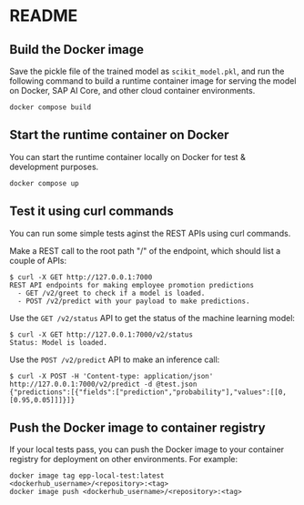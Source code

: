 # README

## Build the Docker image
Save the pickle file of the trained model as `scikit_model.pkl`, and run the following command to build a runtime container image for serving the model on Docker, SAP AI Core, and other cloud container environments.

```
docker compose build
```

## Start the runtime container on Docker

You can start the runtime container locally on Docker for test & development purposes.

```
docker compose up
```

## Test it using curl commands

You can run some simple tests aginst the REST APIs using curl commands.

Make a REST call to the root path "/" of the endpoint, which should list a couple of APIs:

```
$ curl -X GET http://127.0.0.1:7000
REST API endpoints for making employee promotion predictions
  - GET /v2/greet to check if a model is loaded.
  - POST /v2/predict with your payload to make predictions.
```

Use the `GET /v2/status` API to get the status of the machine learning model:

```
$ curl -X GET http://127.0.0.1:7000/v2/status
Status: Model is loaded.
```

Use the `POST /v2/predict` API to make an inference call:

```
$ curl -X POST -H 'Content-type: application/json' http://127.0.0.1:7000/v2/predict -d @test.json
{"predictions":[{"fields":["prediction","probability"],"values":[[0,[0.95,0.05]]]}]}
```

## Push the Docker image to container registry

If your local tests pass, you can push the Docker image to your container registry for deployment on other environments. For example:

```
docker image tag epp-local-test:latest <dockerhub_username>/<repository>:<tag>
docker image push <dockerhub_username>/<repository>:<tag>
```

